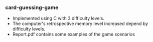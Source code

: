 ### card-guessing-game
* Implemented using C with 3 difficulty levels.
* The computer's retrospective memory level increased depend by difficulty levels.
* Report.pdf contains some examples of the game scenarios
